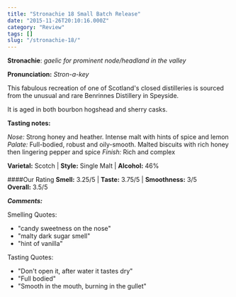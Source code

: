 ```yaml
---
title: "Stronachie 18 Small Batch Release"
date: "2015-11-26T20:10:16.000Z"
category: "Review"
tags: []
slug: "/stronachie-18/"
---
```

**Stronachie**: _gaelic for prominent node/headland in the valley_

**Pronunciation:** *Stron-a-key*

This fabulous recreation of one of Scotland's closed distilleries is sourced from the unusual and rare Benrinnes Distillery in Speyside. 

It is aged in both bourbon hogshead and sherry casks. 

**Tasting notes:**

_Nose:_ Strong honey and heather. Intense malt with hints of spice and lemon
_Palate:_ Full-bodied, robust and oily-smooth. Malted biscuits with rich honey then lingering pepper and spice
_Finish:_ Rich and complex

**Varietal:** Scotch | **Style:** Single Malt | **Alcohol:** 46%

####Our Rating
**Smell:** 3.25/5 | **Taste:** 3.75/5 | **Smoothness:** 3/5   
**Overall:** 3.5/5 

***Comments:*** 

Smelling Quotes: 

- "candy sweetness on the nose" 
- "malty dark sugar smell" 
- "hint of vanilla"

Tasting Quotes:

- "Don't open it, after water it tastes dry"
- "Full bodied"
- "Smooth in the mouth, burning in the gullet"


    
